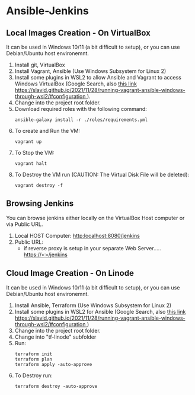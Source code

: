 # Ansible-Jenkins


## Local Images Creation - On VirtualBox
It can be used in Windows 10/11 (a bit difficult to setup), or you can use Debian/Ubuntu host environemnt.
1. Install git, VirtualBox
2. Install Vagrant, Ansible (Use Windows Subsystem for Linux 2)
3. Install some plugins in WSL2 to allow Ansible and Vagrant to access Windows VirtualBox (Google Search, also [this link https://slavid.github.io/2021/11/28/running-vagrant-ansible-windows-through-wsl2/#configuration ](https://slavid.github.io/2021/11/28/running-vagrant-ansible-windows-through-wsl2/#configuration) ).
4. Change into the project root folder.
5. Download required roles with the following command:
    ```
    ansible-galaxy install -r ./roles/requirements.yml
    ```
6. To create and Run the VM:
    ```
    vagrant up
    ```
7. To Stop the VM:
    ```
    vagrant halt
    ```
8. To Destroy the VM run (CAUTION: The Virtual Disk File will be deleted):
    ```
    vagrant destroy -f
    ```

## Browsing Jenkins
You can browse jenkins either locally on the VirtualBox Host computer or via Public URL.
1. Local HOST Computer:
    [http:localhost:8080/jenkins](http:localhost:8080/jenkins)
2. Public URL:  
    - if reverse proxy is setup in your separate Web Server.....  
    [https://<<YOUR-DOMAIN-NAME>>/jenkins](https://<<YOUR-DOMAIN-NAME>>/jenkins)

## Cloud Image Creation - On Linode
It can be used in Windows 10/11 (a bit difficult to setup), or you can use Debian/Ubuntu host environemnt.
1. Install Ansible, Terraform (Use Windows Subsystem for Linux 2)
2. Install some plugins in WSL2 for Ansible (Google Search, also [this link https://slavid.github.io/2021/11/28/running-vagrant-ansible-windows-through-wsl2/#configuration ](https://slavid.github.io/2021/11/28/running-vagrant-ansible-windows-through-wsl2/#configuration) )
3. Change into the project root folder.
4. Change into "tf-linode" subfolder
5. Run:
    ```
    terraform init
    terraform plan
    terraform apply -auto-approve
    ```
6. To Destroy run:
    ```
    terraform destroy -auto-approve
    ```
